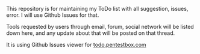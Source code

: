 This repository is for maintaining my ToDo list with all suggestion, issues, error. I will use Github Issues for that.

Tools requested by users through email, forum, social network will be listed down here, and any update about that will be posted on that thread.

It is using Github Issues viewer for [todo.pentestbox.com](https://todo.pentestbox.com)
